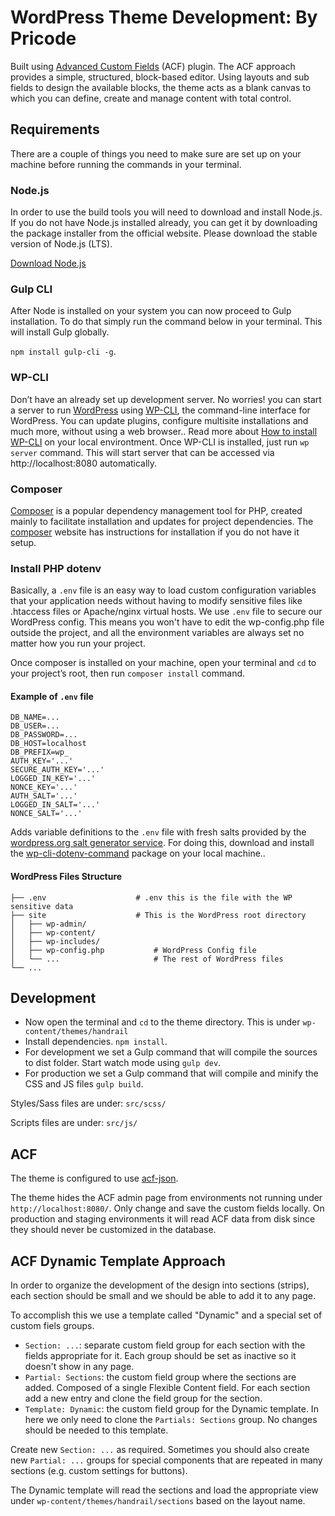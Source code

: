 # WordPress Theme Development: By Pricode

Built using [Advanced Custom Fields](https://www.advancedcustomfields.com/) (ACF) plugin. The ACF approach provides a simple, structured, block-based editor.
Using layouts and sub fields to design the available blocks, the theme acts as a blank canvas to which you can define, create and manage content with total control.

## Requirements

There are a couple of things you need to make sure are set up on your machine before running the commands in your terminal.

### Node.js
In order to use the build tools you will need to download and install Node.js. If you do not have Node.js installed already, you can get it by downloading the package installer from the official website. Please download the stable version of Node.js (LTS).

[Download Node.js](https://nodejs.org/en/)

### Gulp CLI

After Node is installed on your system you can now proceed to Gulp installation. To do that simply run the command below in your terminal. This will install Gulp globally.

`npm install gulp-cli -g`.

### WP-CLI
Don’t have an already set up development server. No worries! you can start a server to run [WordPress](https://wordpress.org/) using [WP-CLI](https://wp-cli.org/), the command-line interface for WordPress. You can update plugins, configure multisite installations and much more, without using a web browser.. 
Read more about [How to install WP-CLI](https://wp-cli.org/) on your local environtment. Once WP-CLI is installed, just run `wp server` command. This will start server that can be accessed via http://localhost:8080 automatically.

### Composer

[Composer](https://getcomposer.org/) is a popular dependency management tool for PHP, created mainly to facilitate installation and updates for project dependencies. The [composer](https://getcomposer.org/) website has instructions for installation if you do not have it setup.

### Install PHP dotenv

Basically, a `.env` file is an easy way to load custom configuration variables that your application needs without having to modify sensitive files like .htaccess files or Apache/nginx virtual hosts. We use `.env` file to secure our WordPress config. This means you won't have to edit the wp-config.php file outside the project, and all the environment variables are always set no matter how you run your project.

Once composer is installed on your machine, open your terminal and `cd` to your project’s root, then run `composer install` command. 

#### Example of `.env` file

``` 
DB_NAME=...
DB_USER=...
DB_PASSWORD=...
DB_HOST=localhost
DB_PREFIX=wp_
AUTH_KEY='...'
SECURE_AUTH_KEY='...'
LOGGED_IN_KEY='...'
NONCE_KEY='...'
AUTH_SALT='...'
LOGGED_IN_SALT='...'
NONCE_SALT='...' 
```
Adds variable definitions to the `.env` file with fresh salts provided by the [wordpress.org salt generator service](https://api.wordpress.org/secret-key/1.1/salt/).  For doing this, download and install the [wp-cli-dotenv-command](https://github.com/aaemnnosttv/wp-cli-dotenv-command/) package on your local machine..

#### WordPress Files Structure 

    ├── .env                    # .env this is the file with the WP sensitive data
    ├── site                    # This is the WordPress root directory
    │   ├── wp-admin/              
    │   ├── wp-content/             
    │   ├── wp-includes/            
    │   ├── wp-config.php           # WordPress Config file
    │   └── ...                     # The rest of WordPress files
    └── ...

## Development

- Now open the terminal and `cd` to the theme directory. This is under `wp-content/themes/handrail`
- Install dependencies. `npm install`.
- For development we set a Gulp command that will compile the sources to dist folder. Start watch mode using `gulp dev`.
- For production we set a Gulp command that will compile and minify the CSS and JS files `gulp build`.

Styles/Sass files are under: `src/scss/`

Scripts files are under: `src/js/`

## ACF

The theme is configured to use [acf-json](https://www.advancedcustomfields.com/resources/local-json/).

The theme hides the ACF admin page from environments not running under `http://localhost:8080/`. Only change and save the custom fields locally. On production and staging environments it will read ACF data from disk since they should never be customized in the database.

## ACF Dynamic Template Approach

In order to organize the development of the design into sections (strips), each section should be small and we should be able to add it to any page.

To accomplish this we use a template called "Dynamic" and a special set of custom fiels groups.

- `Section: ...`: separate custom field group for each section with the fields appropriate for it. Each group should be set as inactive so it doesn't show in any page.
- `Partial: Sections`: the custom field group where the sections are added. Composed of a single Flexible Content field. For each section add a new entry and clone the field group for the section.
- `Template: Dynamic`: the custom field group for the Dynamic template. In here we only need to clone the `Partials: Sections` group. No changes should be needed to this template.

Create new `Section: ...` as required. Sometimes you should also create new `Partial: ...` groups for special components that are repeated in many sections (e.g. custom settings for buttons).

The Dynamic template will read the sections and load the appropriate view under `wp-content/themes/handrail/sections` based on the layout name.
